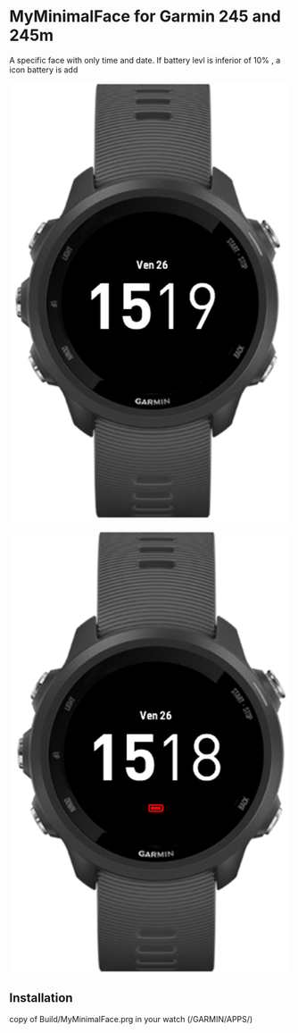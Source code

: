 # MyMinimalFace for Garmin 245 and 245m

A specific face with only time and date. If battery levl is inferior of 10% , a icon battery is add


![classic](batt_up.png "classic view")

![low](batt_low.png "with icon battery")


## Installation

copy of Build/MyMinimalFace.prg in your watch (/GARMIN/APPS/)

